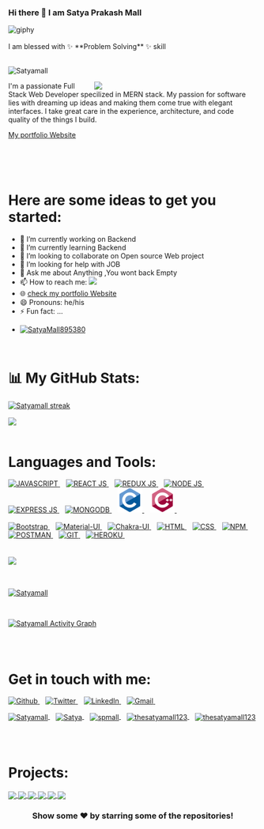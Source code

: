 ### Hi there 👋 I am Satya Prakash Mall

<!-- ![giphy](https://user-images.githubusercontent.com/80479635/150354481-99052d4f-e34a-4272-b77c-b7523003bea0.gif) -->
<img src="https://user-images.githubusercontent.com/80479635/150354481-99052d4f-e34a-4272-b77c-b7523003bea0.gif" width="100%" height="400" alt="giphy"/>
<br/>
<br/>
I am blessed with ✨ **Problem Solving**  ✨ skill
<br/>
<br/>
<p align="left"> <img src="https://komarev.com/ghpvc/?username=Satyamall&label=Profile%20views&color=129e00&style=plastic" alt="Satyamall" height="50" /> </p>

<img align='right' src="https://media4.giphy.com/media/u2pmTWUi0MXjyrMaVj/giphy.gif?cid=ecf05e47ujlr0uahs95slznce2ixmf10nan8vu1nqdktk1c5&rid=giphy.gif&ct=g" width="330">

I'm a passionate Full Stack Web Developer specilized in MERN stack. My passion for software lies with dreaming up ideas and making them come true with elegant interfaces. I take great care in the experience, architecture, and code quality of the things I build.
<br/>
<div>
    <a href="">My portfolio Website</a>
</div>
<br/>
<br/>
<br/>
<br/>

# Here are some ideas to get you started:

- 🔭 I’m currently working on Backend
- 🌱 I’m currently learning Backend
- 👯 I’m looking to collaborate on Open source Web project
- 🤔 I’m looking for help with JOB
- 💬 Ask me about Anything ,You wont back Empty
- 📫 How to reach me: <a href="https://www.linkedin.com/in/satya-prakash-mall-125649216/"><img style="width:20px" src="https://cdn-icons-png.flaticon.com/512/174/174857.png" /></a>
- 🌐 <a href="">check my portfolio Website</a>
- 😄 Pronouns: he/his
- ⚡ Fun fact: ...
- <p align="left"> <a href="https://twitter.com/SatyaMall895380" target="blank">
        <img alt="SatyaMall895380" src="https://img.shields.io/twitter/follow/SatyaMall895380?logo=twitter&style=for-the-badge" height="40"/>
    </a></p>
<br/>

# 📊 My GitHub Stats:

<p align="left">
    <a href="https://github.com/Satyamall/github-readme-streak-stats">
        <img title="🔥 Get streak stats for your profile at git.io/streak-stats" alt="Satyamall streak" src="https://github-readme-streak-stats.herokuapp.com/?user=Satyamall&theme=black-ice&hide_border=true&stroke=0000&background=060A0CD0"/>
    </a>
</p>
<a href="https://github.com/Satyamall/github-readme-stats">
<img align="center" src="https://github-readme-stats.vercel.app/api?username=Satyamall&&show_icons=true&count_private=true&title_color=bb2acf&icon_color=bb2acf&text_color=151515&bg_color=ffffff"/>
</a>
<br/>
<br/>

# Languages and Tools: 

<div>
    <div>
    <a href="https://developer.mozilla.org/en-US/docs/Web/JavaScript" target="_blank" rel="noreferrer">
        <img src="https://img.shields.io/badge/JavaScript-F7DF1E?style=for-the-badge&logo=javascript&logoColor=black" alt="JAVASCRIPT" height="40"/>
    </a>&nbsp;&nbsp;
    <a href="https://reactjs.org/" target="_blank" rel="noreferrer">
        <img src="https://img.shields.io/badge/ReactJS-20232A?style=for-the-badge&logo=react&logoColor=61DAFB" alt="REACT JS" height="40" />
    </a>&nbsp;&nbsp;
    <a href="https://redux.js.org" target="_blank" rel="noreferrer">
        <img src="https://img.shields.io/badge/Redux-000000?style=for-the-badge&logo=nextdotjs&logoColor=white" alt="REDUX JS" height="40"/>
    </a>&nbsp;&nbsp;
    <a href="https://nodejs.org" target="_blank" rel="noreferrer">
        <img src="https://img.shields.io/badge/Node.js-339933?style=for-the-badge&logo=nodedotjs&logoColor=white" alt="NODE JS" height="40"/>
     </a>&nbsp;&nbsp;
    <a href="https://expressjs.com" target="_blank" rel="noreferrer"> 
        <img src="https://img.shields.io/badge/Express.js-000000?style=for-the-badge&logo=express&logoColor=white" alt="EXPRESS JS" height="40" />
    </a>&nbsp;&nbsp;
    <a href="https://www.mongodb.com/" target="_blank" rel="noreferrer">
         <img src="https://img.shields.io/badge/MongoDB-4EA94B?style=for-the-badge&logo=mongodb&logoColor=white" alt="MONGODB" height="40"/>
     </a>&nbsp;&nbsp;
      <a href="https://www.cprogramming.com/" target="_blank" rel="noreferrer"> 
          <img src="https://raw.githubusercontent.com/devicons/devicon/master/icons/c/c-original.svg" alt="C Language" height="50"/> 
      </a>&nbsp;&nbsp;
      <a href="https://www.w3schools.com/cpp/" target="_blank" rel="noreferrer"> 
          <img src="https://raw.githubusercontent.com/devicons/devicon/master/icons/cplusplus/cplusplus-original.svg" alt="C++" height="50"/> 
       </a>&nbsp;&nbsp;
    </div>
    &nbsp;&nbsp;
    <div>
        <a href="https://getbootstrap.com" target="_blank" rel="noreferrer"> 
            <img src="https://miro.medium.com/max/824/1*9RqBEDU9Mbg6XM8O6d7Q9A.png" alt="Bootstrap" width="130" height="40" /> 
        </a>&nbsp;&nbsp;
        <a href="https://mui.com/" target="_blank" rel="noreferrer">
            <img src="https://res.cloudinary.com/practicaldev/image/fetch/s--ApzmTqdP--/c_imagga_scale,f_auto,fl_progressive,h_420,q_auto,w_1000/https://dev-to-uploads.s3.amazonaws.com/i/5331q5cjvpzh972u5xgo.png" alt="Material-UI" width="130" height="40"/>
        </a>&nbsp;&nbsp;
        <a href="https://chakra-ui.com/" target="_blank" rel="noreferrer">
            <img src="https://jquery-plugins.net/image/plugin/chakra-ui-simple-modular-accessible-ui-components-for-react-applications.png" alt="Chakra-UI" width="130" height="40" />
        </a>&nbsp;&nbsp;
    <a href="https://www.w3.org/html/" target="_blank" rel="noreferrer">
         <img src="https://img.shields.io/badge/HTML5%20-%23e34f26.svg?&style=for-the-badge&logo=html5&logoColor=white" alt="HTML" height="40"/>
    </a>&nbsp;&nbsp;
    <a href="https://www.w3schools.com/css/" target="_blank" rel="noreferrer">
          <img src="https://img.shields.io/badge/CSS3-1572B6?&style=for-the-badge&logo=css3&logoColor=white" alt="CSS" height="40" />
     </a>&nbsp;&nbsp;
     <a href="https://www.npmjs.com/" target="_blank" rel="noreferrer">
          <img src="https://img.shields.io/badge/npm-CB3837?style=for-the-badge&logo=npm&logoColor=white" alt="NPM" height="40"/>
      </a>&nbsp;&nbsp;
      <a href="https://postman.com" target="_blank" rel="noreferrer"> 
            <img src="https://www.vectorlogo.zone/logos/getpostman/getpostman-icon.svg" alt="POSTMAN" width="40" height="40"/> 
     </a>&nbsp;&nbsp;
     <a href="https://git-scm.com/" target="_blank" rel="noreferrer"> 
         <img src="https://www.vectorlogo.zone/logos/git-scm/git-scm-icon.svg" alt="GIT" width="40" height="40"/>       
      </a>&nbsp;&nbsp;
      <a href="https://heroku.com" target="_blank" rel="noreferrer"> 
          <img src="https://www.vectorlogo.zone/logos/heroku/heroku-icon.svg" alt="HEROKU" width="40" height="40"/> 
      </a>&nbsp;&nbsp;
    </div>
</div>
<br/>
<br/>
<div>
<a href="https://github.com/Satyamall">
  <img align="center" src="https://github-readme-stats.vercel.app/api/top-langs/?username=Satyamall&theme=light&hide_langs_below=1" />
</a> 
</div>
<br/>
<br/>
<p align="left"> <a href="https://github.com/ryo-ma/github-profile-trophy"><img src="https://github-profile-trophy.vercel.app/?username=Satyamall" alt="Satyamall" /></a> </p>
<br/>

<a href="https://github.com/Satyamall/github-readme-activity-graph"><img alt="Satyamall Activity Graph" src="https://activity-graph.herokuapp.com/graph?username=Satyamall&bg_color=0D1117&color=5BCDEC&line=5BCDEC&point=FFFFFF&hide_border=true" /></a>

<br/>
<br/>

# Get in touch with me:

<p>
    <a href="https://github.com/Satyamall" target="_open">
        <img alt="Github" src="https://img.shields.io/badge/GitHub-%2312100E.svg?&style=for-the-badge&logo=Github&logoColor=white" heigth="40" />
    </a>&nbsp;&nbsp;
    <a href="https://twitter.com/SatyaMall895380" target="_open">
        <img alt="Twitter" src="https://img.shields.io/badge/twitter-%231DA1F2.svg?&style=for-the-badge&logo=twitter&logoColor=white" height="40"/>
    </a>&nbsp;&nbsp;
    <a href="https://www.linkedin.com/in/satya-prakash-mall-125649216/" target="_open">
        <img alt="LinkedIn" src="https://img.shields.io/badge/linkedin-%230077B5.svg?&style=for-the-badge&logo=linkedin&logoColor=white" height="40" />
    </a>&nbsp;&nbsp;
    <a href="mailto:thesatyamall123@gmail.com" target="_open">
        <img alt="Gmail" src="https://img.shields.io/badge/Gmail-D14836?style=for-the-badge&logo=gmail&logoColor=white" height="40"/>
    </a>&nbsp;&nbsp;
    <div>
    <a href="https://codesandbox.io/u/Satyamall" target="blank">
        <img align="center" src="https://raw.githubusercontent.com/rahuldkjain/github-profile-readme-generator/master/src/images/icons/Social/codesandbox.svg" alt="Satyamall"    height="40" />
    </a>&nbsp;&nbsp;
    <a href="https://medium.com/@thesatyamall123" target="blank">
        <img align="center" src="https://raw.githubusercontent.com/rahuldkjain/github-profile-readme-generator/master/src/images/icons/Social/medium.svg" alt="Satya" height="40" />
    </a>&nbsp;&nbsp;
    <a href="https://www.codechef.com/users/spmall" target="blank">
        <img align="center" src="https://cdn.codechef.com/images/cc-logo.svg" alt="spmall" height="40" />
    </a>&nbsp;&nbsp;
    <a href="https://www.hackerrank.com/thesatyamall123" target="blank">
        <img align="center" src="https://hrcdn.net/community-frontend/assets/brand/logo-new-white-green-a5cb16e0ae.svg" alt="thesatyamall123" height="20" />
    </a>&nbsp;&nbsp;
    <a href="https://auth.geeksforgeeks.org/user/thesatyamall123" target="blank">
        <img align="center" src="https://raw.githubusercontent.com/rahuldkjain/github-profile-readme-generator/master/src/images/icons/Social/geeks-for-geeks.svg" alt="thesatyamall123" height="40" />
    </a>&nbsp;&nbsp;
   </div>
</p>
<br/>

# Projects: 

<a href="https://satyamall.github.io/Booking.com-in-React.js-cloned/">
  <img align="center" src="https://github-readme-stats.vercel.app/api/pin/?username=Satyamall&repo=Booking.com-clone-in-React.js&theme=light" />
</a>
<a href="https://e-commerce-website-with-cart.herokuapp.com/">
 <img align="center" src="https://github-readme-stats.vercel.app/api/pin/?username=Satyamall&repo=React-E-commerce-Website-with-Cart-functionality-by-using-Router&theme=light" />
</a>
<a href="https://affectionate-pare-c33ba4.netlify.app/">
 <img align="center" src="https://github-readme-stats.vercel.app/api/pin/?username=Satyamall&repo=React-Google-Timer-Stopwatch&theme=light" />
</a>
<a href="#">
 <img align="center" src="https://github-readme-stats.vercel.app/api/pin/?username=Satyamall&repo=GaanaMusicClone&theme=light" />
</a>
<a href="https://satyamall.github.io/Restaurant-Website-in-javaScript/">
 <img align="center" src="https://github-readme-stats.vercel.app/api/pin/?username=Satyamall&repo=Restaurant-Website-in-javaScript&theme=light" />
</a>
<a href="https://satyamall.github.io/Project-1-Manganese-Clone-GreenHouse.io/">
 <img align="center" src="https://github-readme-stats.vercel.app/api/pin/?username=Satyamall&repo=Project-1-Manganese&theme=light" />
</a>
<div align="center">

### Show some ❤️ by starring some of the repositories!

</div>

